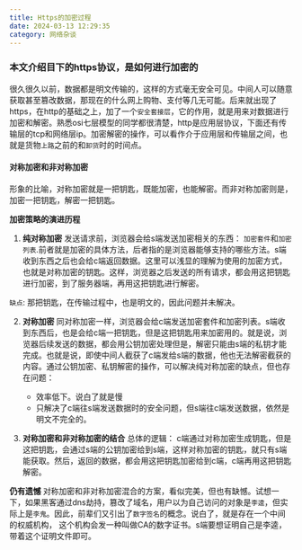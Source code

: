 ```yaml
---
title: Https的加密过程
date: 2024-03-13 12:29:35
category: 网络杂谈
---
```


### 本文介绍目下的https协议，是如何进行加密的

很久很久以前，数据都是明文传输的，这样的方式毫无安全可见。中间人可以随意获取甚至篡改数据，那现在的什么网上购物、支付等几无可能。后来就出现了https，在http的基础之上，加了一个`安全套接层`，它的作用，就是用来对数据进行加密和解密。熟悉osi七层模型的同学都很清楚，http是应用层协议，下面还有传输层的tcp和网络层ip。加密解密的操作，可以看作介于应用层和传输层之间，也就是货物`上路`之前的和`卸货`时的时间点。


#### 对称加密和非对称加密
形象的比喻，对称加密就是一把钥匙，既能加密，也能解密。而非对称加密则是，加密一把钥匙，解密一把钥匙。

**加密策略的演进历程**

1. **纯对称加密**
   发送请求前，浏览器会给s端发送加密相关的东西： `加密套件`和`加密列表`.前者就是加密的具体方法，后者指的是浏览器能够支持的哪些方法。s端收到东西之后也会给c端返回数据。这里可以浅显的理解为使用的加密方式，也就是对称加密的钥匙。这样，浏览器之后发送的所有请求，都会用这把钥匙进行加密，到了服务器端，再用这把钥匙进行解密。
   
`缺点`: 那把钥匙，在传输过程中，也是明文的，因此问题并未解决。

2. **对称加密**
   同对称加密一样，浏览器会给c端发送加密套件和加密列表。s端收到东西后，也是会给c端一把钥匙，但是这把钥匙用来加密用的。就是说，浏览器后续发送的数据，都会用公钥加密处理但是，解密只能由s端的私钥才能完成。也就是说，即使中间人截获了c端发给s端的数据，他也无法解密截获的内容。通过公钥加密、私钥解密的操作，可以解决纯对称加密的缺点，但也存在问题：
   - 效率低下。说白了就是慢
   - 只解决了c端往s端发送数据时的安全问题，但s端往c端发送数据，依然是明文不完全的。

3. **对称加密和非对称加密的结合**
总体的逻辑： c端通过对称加密生成钥匙，但是这把钥匙，会通过s端的公钥加密给到s端，这样对称加密的钥匙，就只有s端能获取。然后，返回的数据，都会用这把钥匙加密给到c端，c端再用这把钥匙解密。

**仍有遗憾**
对称加密和非对称加密混合的方案，看似完美，但也有缺憾。试想一下，如果黑客通过dns劫持，篡改了域名，用户以为自己访问的对象是`李逵`，但实际上是`李鬼`。因此，前辈们又引出了`数字签名`的概念。说白了，就是存在一个中间的权威机构， 这个机构会发一种叫做CA的数字证书。s端要想证明自己是李逵，带着这个证明文件即可。



